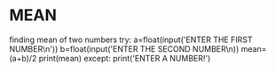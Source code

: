 # MEAN
finding mean of two numbers
try:
   a=float(input('ENTER THE FIRST NUMBER\n'))
   b=float(input('ENTER THE SECOND NUMBER\n))
   mean=(a+b)/2
   print(mean)
except:
   print('ENTER A NUMBER!')
